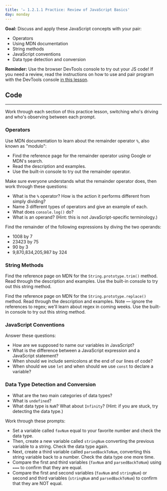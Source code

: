 ```yaml
---
title: '✏️ 1.2.1.1 Practice: Review of JavaScript Basics'
day: monday
---
```


**Goal:** Discuss and apply these JavaScript concepts with your pair:

* Operators
* Using MDN documentation
* String methods
* JavaScript conventions
* Data type detection and conversion

**Reminder:** Use the browser DevTools console to try out your JS code! If you need a review, read the instructions on how to use and pair program with the DevTools console [in this lesson]( https://old.learnhowtoprogram.com/fidgetech-1-introduction-to-programming/1-2-javascript-and-web-browsers/1-2-0-5-using-the-devtools-console-for-practice-and-pair-programming).

## Code
---

Work through each section of this practice lesson, switching who's driving and who's observing between each prompt.

### Operators

Use MDN documentation to learn about the remainder operator `%`, also known as "modulo": 

* Find the reference page for the remainder operator using Google or MDN's search.
* Read the description and examples. 
* Use the built-in console to try out the remainder operator.

Make sure everyone understands what the remainder operator does, then work through these questions:

* What is the `%` operator? How is the action it performs different from simply dividing?
* Name 3 different types of operators and give an example of each. 
* What does `console.log()` do?
* What is an operand? (Hint: this is not JavaScript-specific terminology.)

Find the remainder of the following expressions by diving the two operands:

* 1008 by 7
* 23423 by 75
* 90 by 3
* 9,870,834,205,987 by 324

### String Methods

Find the reference page on MDN for the `String.prototype.trim()` method. Read through the description and examples. Use the built-in console to try out this string method. 

Find the reference page on MDN for the `String.prototype.replace()` method. Read through the description and examples. Note — ignore the references to regex; we'll learn about regex in coming weeks. Use the built-in console to try out this string method.

### JavaScript Conventions

Answer these questions:

* How are we supposed to name our variables in JavaScript?
* What is the difference between a JavaScript expression and a JavaScript statement? 
* When should we include semicolons at the end of our lines of code?
* When should we use `let` and when should we use `const` to declare a variable?

### Data Type Detection and Conversion

* What are the two main categories of data types?
* What is `undefined`?
* What data type is `NaN`? What about `Infinity`? (Hint: if you are stuck, try detecting the data type.)

Work through these prompts:

* Set a variable called `favNum` equal to your favorite number and check the data type.
* Then, create a new variable called `stringNum` converting the previous variable to a string. Check the data type again.
* Next, create a third variable called `parsedBackToNum`, converting this string variable back to a number. Check the data type one more time.
* Compare the first and third variables (`favNum` and `parsedBackToNum`) using `===` to confirm that they are equal.
* Compare the first and second variables (`favNum` and `stringNum`) or second and third variables (`stringNum` and `parsedBackToNum`) to confirm that they are NOT equal.
